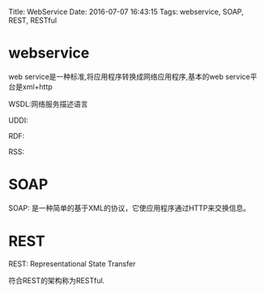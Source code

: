 Title: WebService
Date: 2016-07-07 16:43:15
Tags: webservice, SOAP, REST, RESTful



# webservice

web service是一种标准,将应用程序转换成网络应用程序,基本的web service平台是xml+http

WSDL:网络服务描述语言

UDDI:

RDF:

RSS:

# SOAP

SOAP: 是一种简单的基于XML的协议，它使应用程序通过HTTP来交换信息。

# REST

REST: Representational State Transfer

符合REST的架构称为RESTful.
